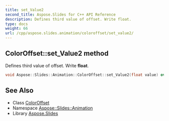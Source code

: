 ```yaml
---
title: set_Value2
second_title: Aspose.Slides for C++ API Reference
description: Defines third value of offset. Write float.
type: docs
weight: 66
url: /cpp/aspose.slides.animation/coloroffset/set_value2/
---
```

## ColorOffset::set_Value2 method


Defines third value of offset. Write **float**.

```cpp
void Aspose::Slides::Animation::ColorOffset::set_Value2(float value) override
```

## See Also

* Class [ColorOffset](../)
* Namespace [Aspose::Slides::Animation](../../)
* Library [Aspose.Slides](../../../)
